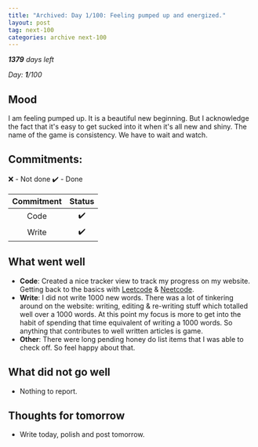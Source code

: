 ```yaml
---
title: "Archived: Day 1/100: Feeling pumped up and energized."
layout: post
tag: next-100
categories: archive next-100
---
```

***1379** days left*

*Day: **1**/100*

## Mood
I am feeling pumped up. It is a beautiful new beginning. But I acknowledge the fact that it's easy to get sucked into it when it's all new and shiny. The name of the game is consistency. We have to wait and watch. 

## Commitments:

❌ - Not done ✔️ - Done

|Commitment | Status |
| :--: | :--: |
| Code | ✔️ |
| Write | ✔️ |

## What went well
- **Code**: Created a nice tracker view to track my progress on my website. Getting back to the basics with [Leetcode](https://leetcode.com) & [Neetcode](https://neetcode.io). 
- **Write**: I did not write 1000 new words. There was a lot of tinkering around on the website: writing, editing & re-writing stuff which totalled well over a 1000 words. At this point my focus is more to get into the habit of spending that time equivalent of writing a 1000 words. So anything that contributes to well written articles is game. 
- **Other**: There were long pending honey do list items that I was able to check off. So feel happy about that. 

## What did not go well
- Nothing to report.

## Thoughts for tomorrow
- Write today, polish and post tomorrow. 
